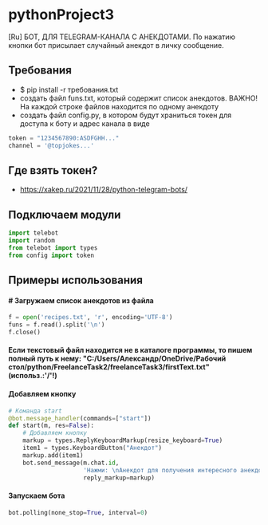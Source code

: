 # pythonProject3

[Ru] БОТ, ДЛЯ TELEGRAM-КАНАЛА С АНЕКДОТАМИ. По нажатию кнопки бот присылает случайный анекдот в личку сообщение.

## Требования

* $ pip install -r требования.txt
* создать файл funs.txt, который содержит список анекдотов. ВАЖНО! На каждой строке файлов находится по одному анекдоту
* создать файл config.py, в котором будут храниться токен для доступа к боту и адрес канала в виде
```python
token = "1234567890:ASDFGHH..."
channel = '@topjokes...'
```

## Где взять токен?
* https://xakep.ru/2021/11/28/python-telegram-bots/

## Подключаем модули
```python
import telebot
import random
from telebot import types
from config import token
```

## Примеры использования

#### # Загружаем список анекдотов из файла

```python
f = open('recipes.txt', 'r', encoding='UTF-8')
funs = f.read().split('\n')
f.close()
```
#### Если текстовый файл находится не в каталоге программы, то пишем полный путь к нему: "C:/Users/Александр/OneDrive/Рабочий стол/python/FreelanceTask2/freelanceTask3/firstText.txt" (использ.:'/'!)

#### Добавляем кнопку
```python
# Команда start
@bot.message_handler(commands=["start"])
def start(m, res=False):
    # Добавляем кнопку
    markup = types.ReplyKeyboardMarkup(resize_keyboard=True)
    item1 = types.KeyboardButton("Анекдот")
    markup.add(item1)
    bot.send_message(m.chat.id,
                     'Нажми: \nАнекдот для получения интересного анекдота ',
                     reply_markup=markup)
```
#### Запускаем бота
```python
bot.polling(none_stop=True, interval=0)
```